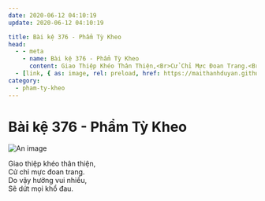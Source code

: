 ```yaml
---
date: 2020-06-12 04:10:19
update: 2020-06-12 04:10:19

title: Bài kệ 376 - Phẩm Tỳ Kheo
head:
  - - meta
    - name: Bài kệ 376 - Phẩm Tỳ Kheo
      content: Giao Thiệp Khéo Thân Thiện,<Br>Cử Chỉ Mực Đoan Trang.<Br>Do Vậy Hưởng Vui Nhiều,<Br>Sẽ Dứt Mọi Khổ Đau.<Br>
  - [link, { as: image, rel: preload, href: https://maithanhduyan.github.io/kinh-phap-cu/img/pham-ty-kheo/pham-ty-kheo-376.jpg }]
category:
  - pham-ty-kheo
---
```


# Bài kệ 376 - Phẩm Tỳ Kheo

![An image](/img/pham-ty-kheo/pham-ty-kheo-376.jpg)

Giao thiệp khéo thân thiện,<br>Cử chỉ mực đoan trang.<br>Do vậy hưởng vui nhiều,<br>Sẽ dứt mọi khổ đau.<br>
